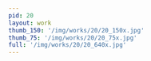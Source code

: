 ```yaml
---
pid: 20
layout: work
thumb_150: '/img/works/20/20_150x.jpg'
thumb_75: '/img/works/20/20_75x.jpg'
full: '/img/works/20/20_640x.jpg'
---
```

